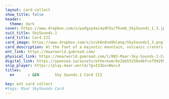 ```yaml
---
layout: card.collect
show_title: false
header:
  theme: dark
cover: https://www.dropbox.com/s/padgzp4ai4ydh3o/Thumb_SkySounds_1_3.jpg?raw=1
suit_title: SkySounds.1
card_title: Card III
card_image: https://www.dropbox.com/s/scvk6ndsm9blmnp/SkySounds1_3.png?raw=1
card_description: At the foot of a majestic mountain, volcanic craters are not just gaping holes in the ground, but also portals to the fiery heart of the planet. These craters can vary in size and shape, from small, bowl-shaped depressions to massive calderas that span miles. They are a reminder of the raw power of the ground's internal forces and the constant changes that shape this world. They also play a crucial role in shaping geology and climate, and can even create new habitats for unique forms of life. The study of volcanic craters can give us insight into the inner workings of the planet and the forces that shape it. 
ent_link: https://maarworld.gumroad.com/
physical_link: https://maarworld.gumroad.com/l/003-Maar-Sky-Sounds-1-Card-III
digital_link: https://opensea.io/assets/ethereum/0x2bb55258e4bfcef99299baec1188b80a75fa2d48/3
snip_player: https://play.maar.world/?g=333&s=0&c=3
titles:
  en      : &EN       Sky Sounds.1 Card III

key: ent card collect
#tags: Maar SkySounds Card
---
```


